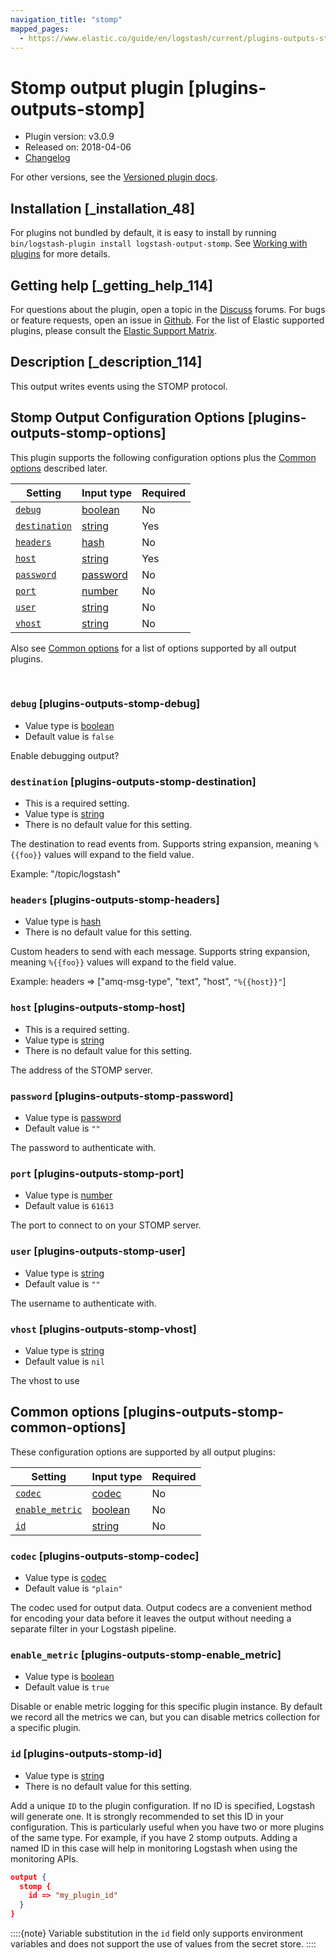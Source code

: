 ```yaml
---
navigation_title: "stomp"
mapped_pages:
  - https://www.elastic.co/guide/en/logstash/current/plugins-outputs-stomp.html
---
```


# Stomp output plugin [plugins-outputs-stomp]


* Plugin version: v3.0.9
* Released on: 2018-04-06
* [Changelog](https://github.com/logstash-plugins/logstash-output-stomp/blob/v3.0.9/CHANGELOG.md)

For other versions, see the [Versioned plugin docs](logstash-docs://reference/output-stomp-index.md).

## Installation [_installation_48]

For plugins not bundled by default, it is easy to install by running `bin/logstash-plugin install logstash-output-stomp`. See [Working with plugins](/reference/working-with-plugins.md) for more details.


## Getting help [_getting_help_114]

For questions about the plugin, open a topic in the [Discuss](http://discuss.elastic.co) forums. For bugs or feature requests, open an issue in [Github](https://github.com/logstash-plugins/logstash-output-stomp). For the list of Elastic supported plugins, please consult the [Elastic Support Matrix](https://www.elastic.co/support/matrix#logstash_plugins).


## Description [_description_114]

This output writes events using the STOMP protocol.


## Stomp Output Configuration Options [plugins-outputs-stomp-options]

This plugin supports the following configuration options plus the [Common options](#plugins-outputs-stomp-common-options) described later.

| Setting | Input type | Required |
| --- | --- | --- |
| [`debug`](#plugins-outputs-stomp-debug) | [boolean](/reference/configuration-file-structure.md#boolean) | No |
| [`destination`](#plugins-outputs-stomp-destination) | [string](/reference/configuration-file-structure.md#string) | Yes |
| [`headers`](#plugins-outputs-stomp-headers) | [hash](/reference/configuration-file-structure.md#hash) | No |
| [`host`](#plugins-outputs-stomp-host) | [string](/reference/configuration-file-structure.md#string) | Yes |
| [`password`](#plugins-outputs-stomp-password) | [password](/reference/configuration-file-structure.md#password) | No |
| [`port`](#plugins-outputs-stomp-port) | [number](/reference/configuration-file-structure.md#number) | No |
| [`user`](#plugins-outputs-stomp-user) | [string](/reference/configuration-file-structure.md#string) | No |
| [`vhost`](#plugins-outputs-stomp-vhost) | [string](/reference/configuration-file-structure.md#string) | No |

Also see [Common options](#plugins-outputs-stomp-common-options) for a list of options supported by all output plugins.

 

### `debug` [plugins-outputs-stomp-debug]

* Value type is [boolean](/reference/configuration-file-structure.md#boolean)
* Default value is `false`

Enable debugging output?


### `destination` [plugins-outputs-stomp-destination]

* This is a required setting.
* Value type is [string](/reference/configuration-file-structure.md#string)
* There is no default value for this setting.

The destination to read events from. Supports string expansion, meaning `%{{foo}}` values will expand to the field value.

Example: "/topic/logstash"


### `headers` [plugins-outputs-stomp-headers]

* Value type is [hash](/reference/configuration-file-structure.md#hash)
* There is no default value for this setting.

Custom headers to send with each message. Supports string expansion, meaning `%{{foo}}` values will expand to the field value.

Example: headers ⇒ ["amq-msg-type", "text", "host", `"%{{host}}"`]


### `host` [plugins-outputs-stomp-host]

* This is a required setting.
* Value type is [string](/reference/configuration-file-structure.md#string)
* There is no default value for this setting.

The address of the STOMP server.


### `password` [plugins-outputs-stomp-password]

* Value type is [password](/reference/configuration-file-structure.md#password)
* Default value is `""`

The password to authenticate with.


### `port` [plugins-outputs-stomp-port]

* Value type is [number](/reference/configuration-file-structure.md#number)
* Default value is `61613`

The port to connect to on your STOMP server.


### `user` [plugins-outputs-stomp-user]

* Value type is [string](/reference/configuration-file-structure.md#string)
* Default value is `""`

The username to authenticate with.


### `vhost` [plugins-outputs-stomp-vhost]

* Value type is [string](/reference/configuration-file-structure.md#string)
* Default value is `nil`

The vhost to use



## Common options [plugins-outputs-stomp-common-options]

These configuration options are supported by all output plugins:

| Setting | Input type | Required |
| --- | --- | --- |
| [`codec`](#plugins-outputs-stomp-codec) | [codec](/reference/configuration-file-structure.md#codec) | No |
| [`enable_metric`](#plugins-outputs-stomp-enable_metric) | [boolean](/reference/configuration-file-structure.md#boolean) | No |
| [`id`](#plugins-outputs-stomp-id) | [string](/reference/configuration-file-structure.md#string) | No |

### `codec` [plugins-outputs-stomp-codec]

* Value type is [codec](/reference/configuration-file-structure.md#codec)
* Default value is `"plain"`

The codec used for output data. Output codecs are a convenient method for encoding your data before it leaves the output without needing a separate filter in your Logstash pipeline.


### `enable_metric` [plugins-outputs-stomp-enable_metric]

* Value type is [boolean](/reference/configuration-file-structure.md#boolean)
* Default value is `true`

Disable or enable metric logging for this specific plugin instance. By default we record all the metrics we can, but you can disable metrics collection for a specific plugin.


### `id` [plugins-outputs-stomp-id]

* Value type is [string](/reference/configuration-file-structure.md#string)
* There is no default value for this setting.

Add a unique `ID` to the plugin configuration. If no ID is specified, Logstash will generate one. It is strongly recommended to set this ID in your configuration. This is particularly useful when you have two or more plugins of the same type. For example, if you have 2 stomp outputs. Adding a named ID in this case will help in monitoring Logstash when using the monitoring APIs.

```json
output {
  stomp {
    id => "my_plugin_id"
  }
}
```

::::{note}
Variable substitution in the `id` field only supports environment variables and does not support the use of values from the secret store.
::::





